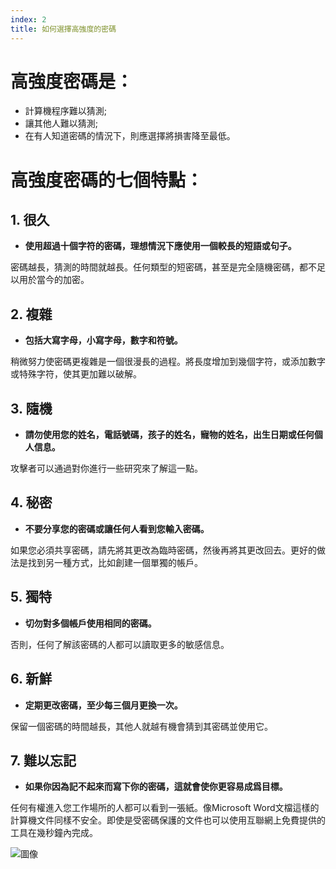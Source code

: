 ```yaml
---
index: 2
title: 如何選擇高強度的密碼
---
```

# 高強度密碼是：

*   計算機程序難以猜測;
*   讓其他人難以猜測;
*   在有人知道密碼的情況下，則應選擇將損害降至最低。

# 高強度密碼的七個特點：

## 1. 很久

* **使用超過十個字符的密碼，理想情況下應使用一個較長的短語或句子。**

密碼越長，猜測的時間就越長。任何類型的短密碼，甚至是完全隨機密碼，都不足以用於當今的加密。

## 2. 複雜

*   **包括大寫字母，小寫字母，數字和符號。**

稍微努力使密碼更複雜是一個很漫長的過程。將長度增加到幾個字符，或添加數字或特殊字符，使其更加難以破解。

## 3. 隨機

*   **請勿使用您的姓名，電話號碼，孩子的姓名，寵物的姓名，出生日期或任何個人信息。**

攻擊者可以通過對你進行一些研究來了解這一點。

## 4. 秘密

*   **不要分享您的密碼或讓任何人看到您輸入密碼。**

如果您必須共享密碼，請先將其更改為臨時密碼，然後再將其更改回去。更好的做法是找到另一種方式，比如創建一個單獨的帳戶。

## 5. 獨特

*   **切勿對多個帳戶使用相同的密碼。**

否則，任何了解該密碼的人都可以讀取更多的敏感信息。

## 6. 新鮮

*   **定期更改密碼，至少每三個月更換一次。**

保留一個密碼的時間越長，其他人就越有機會猜到其密碼並使用它。

## 7. 難以忘記

*   **如果你因為記不起來而寫下你的密碼，這就會使你更容易成爲目標。**

任何有權進入您工作場所的人都可以看到一張紙。像Microsoft Word文檔這樣的計算機文件同樣不安全。即使是受密碼保護的文件也可以使用互聯網上免費提供的工具在幾秒鐘內完成。

![圖像](password2.png)